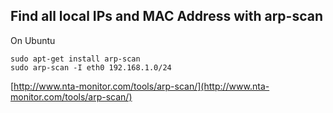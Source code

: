 Find all local IPs and MAC Address with arp-scan
------------------------------------------------

On Ubuntu
 

    sudo apt-get install arp-scan 
    sudo arp-scan -I eth0 192.168.1.0/24

[http://www.nta-monitor.com/tools/arp-scan/](http://www.nta-monitor.com/tools/arp-scan/)
